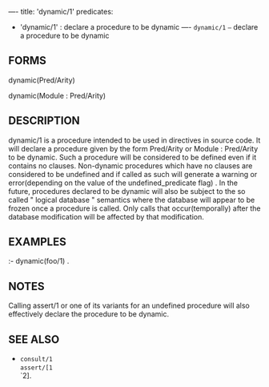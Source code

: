 —-
title: 'dynamic/1'
predicates:
 - 'dynamic/1' : declare a procedure to be dynamic
—-
`dynamic/1` `—` declare a procedure to be dynamic


## FORMS

dynamic(Pred/Arity)

dynamic(Module : Pred/Arity)


## DESCRIPTION

dynamic/1 is a procedure intended to be used in directives in source code. It will declare a procedure given by the form Pred/Arity or Module : Pred/Arity to be dynamic. Such a procedure will be considered to be defined even if it contains no clauses. Non-dynamic procedures which have no clauses are considered to be undefined and if called as such will generate a warning or error(depending on the value of the undefined_predicate flag) . In the future, procedures declared to be dynamic will also be subject to the so called &quot; logical database &quot; semantics where the database will appear to be frozen once a procedure is called. Only calls that occur(temporally) after the database modification will be affected by that modification.


## EXAMPLES

:- dynamic(foo/1) .


## NOTES

Calling assert/1 or one of its variants for an undefined procedure will also effectively declare the procedure to be dynamic.


## SEE ALSO

- `consult/1`  
`assert/[1`  
`2].
